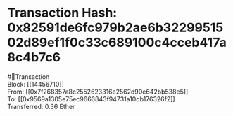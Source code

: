 
Transaction Hash: 0x82591de6fc979b2ae6b3229951502d89ef1f0c33c689100c4cceb417a8c4b7c6
====================================================================================
  
#💸Transaction  
Block: [[14456710]]  
From: [[0x7f268357a8c2552623316e2562d90e642bb538e5]]  
To: [[0x9569a1305e75ec9666843f94731a10db176326f2]]  
Transferred: 0.36 Ether